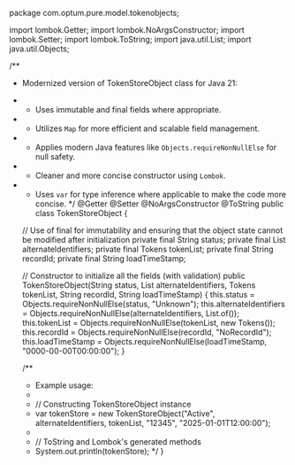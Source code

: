 package com.optum.pure.model.tokenobjects;

import lombok.Getter;
import lombok.NoArgsConstructor;
import lombok.Setter;
import lombok.ToString;
import java.util.List;
import java.util.Objects;

/**
 * Modernized version of TokenStoreObject class for Java 21:
 * - Uses immutable and final fields where appropriate.
 * - Utilizes `Map` for more efficient and scalable field management.
 * - Applies modern Java features like `Objects.requireNonNullElse` for null safety.
 * - Cleaner and more concise constructor using `Lombok`.
 * - Uses `var` for type inference where applicable to make the code more concise.
 */
@Getter
@Setter
@NoArgsConstructor
@ToString
public class TokenStoreObject {

    // Use of final for immutability and ensuring that the object state cannot be modified after initialization
    private final String status;
    private final List<AlternateIdentifierObject> alternateIdentifiers;
    private final Tokens tokenList;
    private final String recordId;
    private final String loadTimeStamp;

    // Constructor to initialize all the fields (with validation)
    public TokenStoreObject(String status, List<AlternateIdentifierObject> alternateIdentifiers, 
                            Tokens tokenList, String recordId, String loadTimeStamp) {
        this.status = Objects.requireNonNullElse(status, "Unknown");
        this.alternateIdentifiers = Objects.requireNonNullElse(alternateIdentifiers, List.of());
        this.tokenList = Objects.requireNonNullElse(tokenList, new Tokens());
        this.recordId = Objects.requireNonNullElse(recordId, "NoRecordId");
        this.loadTimeStamp = Objects.requireNonNullElse(loadTimeStamp, "0000-00-00T00:00:00");
    }
    
    /**
     * Example usage:
     * 
     * // Constructing TokenStoreObject instance
     * var tokenStore = new TokenStoreObject("Active", alternateIdentifiers, tokenList, "12345", "2025-01-01T12:00:00");
     * 
     * // ToString and Lombok's generated methods
     * System.out.println(tokenStore);
     */
}
